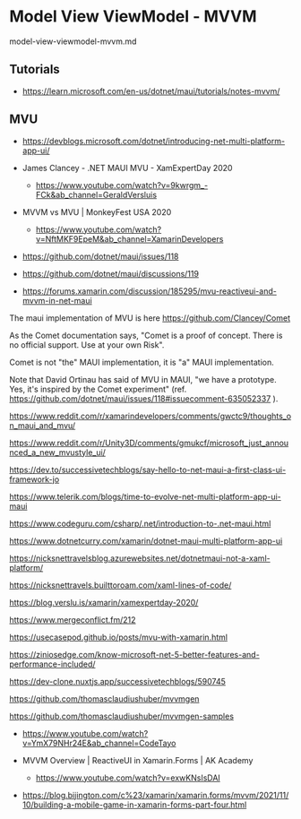 # Model View ViewModel - MVVM

model-view-viewmodel-mvvm.md

## Tutorials

*   https://learn.microsoft.com/en-us/dotnet/maui/tutorials/notes-mvvm/


## MVU

*   https://devblogs.microsoft.com/dotnet/introducing-net-multi-platform-app-ui/

*   James Clancey - .NET MAUI MVU - XamExpertDay 2020

    *   https://www.youtube.com/watch?v=9kwrgm_-FCk&ab_channel=GeraldVersluis

*   MVVM vs MVU | MonkeyFest USA 2020

    *   https://www.youtube.com/watch?v=NftMKF9EpeM&ab_channel=XamarinDevelopers

*   https://github.com/dotnet/maui/issues/118

*   https://github.com/dotnet/maui/discussions/119

*   https://forums.xamarin.com/discussion/185295/mvu-reactiveui-and-mvvm-in-net-maui



The maui implementation of MVU is here https://github.com/Clancey/Comet

As the Comet documentation says, "Comet is a proof of concept. There is no official support. Use at your own Risk".

Comet is not "the" MAUI implementation, it is "a" MAUI implementation.

Note that David Ortinau has said of MVU in MAUI, "we have a prototype. Yes, it's inspired by the Comet experiment" (ref. https://github.com/dotnet/maui/issues/118#issuecomment-635052337 ).

https://www.reddit.com/r/xamarindevelopers/comments/gwctc9/thoughts_on_maui_and_mvu/

https://www.reddit.com/r/Unity3D/comments/gmukcf/microsoft_just_announced_a_new_mvustyle_ui/

https://dev.to/successivetechblogs/say-hello-to-net-maui-a-first-class-ui-framework-jo

https://www.telerik.com/blogs/time-to-evolve-net-multi-platform-app-ui-maui

https://www.codeguru.com/csharp/.net/introduction-to-.net-maui.html

https://www.dotnetcurry.com/xamarin/dotnet-maui-multi-platform-app-ui

https://nicksnettravelsblog.azurewebsites.net/dotnetmaui-not-a-xaml-platform/

https://nicksnettravels.builttoroam.com/xaml-lines-of-code/

https://blog.verslu.is/xamarin/xamexpertday-2020/

https://www.mergeconflict.fm/212

https://usecasepod.github.io/posts/mvu-with-xamarin.html

https://ziniosedge.com/know-microsoft-net-5-better-features-and-performance-included/

https://dev-clone.nuxtjs.app/successivetechblogs/590745





https://github.com/thomasclaudiushuber/mvvmgen

https://github.com/thomasclaudiushuber/mvvmgen-samples



*   https://www.youtube.com/watch?v=YmX79NHr24E&ab_channel=CodeTayo



*   MVVM Overview | ReactiveUI in Xamarin.Forms | AK Academy

    *   https://www.youtube.com/watch?v=exwKNsIsDAI

*   https://blog.bijington.com/c%23/xamarin/xamarin.forms/mvvm/2021/11/10/building-a-mobile-game-in-xamarin-forms-part-four.html

